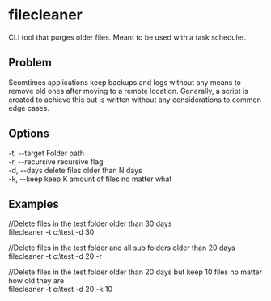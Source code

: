 # filecleaner
CLI tool that purges older files.  Meant to be used with a task scheduler.

## Problem
Seomtimes applications keep backups and logs without any means to remove old ones after moving to a remote location.  Generally, a script is created to achieve this but is written without any considerations to common edge cases.

## Options
-t, --target            Folder path  
-r, --recursive         recursive flag  
-d, --days              delete files older than N days  
-k, --keep              keep K amount of files no matter what  

## Examples

//Delete files in the test folder older than 30 days  
filecleaner -t c:\test -d 30

//Delete files in the test folder and all sub folders older than 20 days  
filecleaner -t c:\test -d 20 -r

//Delete files in the test folder older than 20 days but keep 10 files no matter how old they are  
filecleaner -t c:\test -d 20 -k 10
